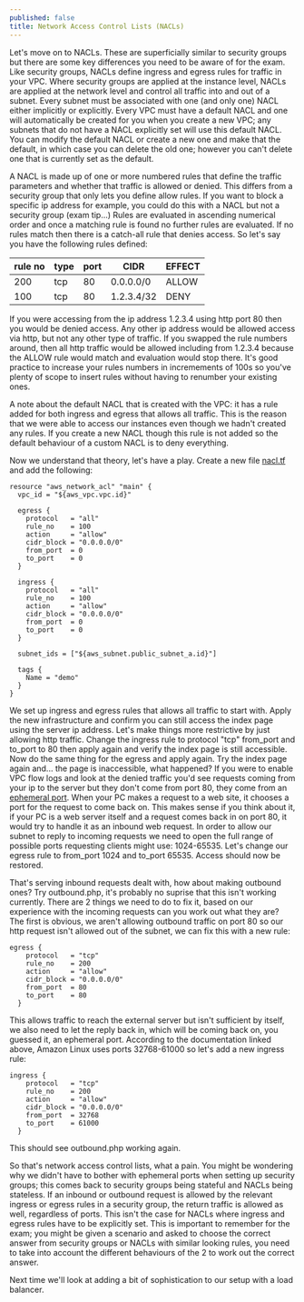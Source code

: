 ```yaml
---
published: false
title: Network Access Control Lists (NACLs)
---
```

Let's move on to NACLs. These are superficially similar to security groups but there are some key differences you need to be aware of for the exam.
Like security groups, NACLs define ingress and egress rules for traffic in your VPC. Where security groups are applied at the instance level, NACLs are applied at the network level and control all traffic into and out of a subnet. Every subnet must be associated with one (and only one) NACL either implicitly or explicitly. Every VPC must have a default NACL and one will automatically be created for you when you create a new VPC; any subnets that do not have a NACL explicitly set will use this default NACL. You can modify the default NACL or create a new one and make that the default, in which case you can delete the old one; however you can't delete one that is currently set as the default.

A NACL is made up of one or more numbered rules that define the traffic parameters and whether that traffic is allowed or denied. This differs from a security group that only lets you define allow rules. If you want to block a specific ip address for example, you could do this with a NACL but not a security group (exam tip...)
Rules are evaluated in ascending numerical order and once a matching rule is found no further rules are evaluated. If no rules match then there is a catch-all rule that denies access. So let's say you have the following rules defined:

|rule no|type|port|CIDR|EFFECT|
|-------|----|----|----|------|
|200|tcp|80|0.0.0.0/0|ALLOW|
|100|tcp|80|1.2.3.4/32|DENY|

If you were accessing from the ip address 1.2.3.4 using http port 80 then you would be denied access. Any other ip address would be allowed access via http, but not any other type of traffic. If you swapped the rule numbers around, then all http traffic would be allowed including from 1.2.3.4 because the ALLOW rule would match and evaluation would stop there.
It's good practice to increase your rules numbers in incremements of 100s so you've plenty of scope to insert rules without having to renumber your existing ones.

A note about the default NACL that is created with the VPC: it has a rule added for both ingress and egress that allows all traffic. This is the reason that we were able to access our instances even though we hadn't created any rules. If you create a new NACL though this rule is not added so the default behaviour of a custom NACL is to deny everything.

Now we understand that theory, let's have a play. Create a new file [nacl.tf](https://raw.githubusercontent.com/PeteSutcliffe/aws-vpc-terraform/787433b6036550cfafc8fb9a9b46892fa620f105/nacl.tf) and add the following:

``` HCL
resource "aws_network_acl" "main" {
  vpc_id = "${aws_vpc.vpc.id}"

  egress {
    protocol   = "all"
    rule_no    = 100
    action     = "allow"
    cidr_block = "0.0.0.0/0"
    from_port  = 0
    to_port    = 0
  }

  ingress {
    protocol   = "all"
    rule_no    = 100
    action     = "allow"
    cidr_block = "0.0.0.0/0"
    from_port  = 0
    to_port    = 0
  }

  subnet_ids = ["${aws_subnet.public_subnet_a.id}"]

  tags {
    Name = "demo"
  }
}
```
We set up ingress and egress rules that allows all traffic to start with.
Apply the new infrastructure and confirm you can still access the index page using the server ip address.
Let's make things more restrictive by just allowing http traffic. Change the ingress rule to protocol "tcp" from_port and to_port to 80 then apply again and verify the index page is still accessible.
Now do the same thing for the egress and apply again. Try the index page again and... the page is inaccessible, what happened? If you were to enable VPC flow logs and look at the denied traffic you'd see requests coming from your ip to the server but they don't come from port 80, they come from an [ephemeral port](https://docs.aws.amazon.com/vpc/latest/userguide/vpc-network-acls.html#nacl-ephemeral-ports). When your PC makes a request to a web site, it chooses a port for the request to come back on. This makes sense if you think about it, if your PC is a web server itself and a request comes back in on port 80, it would try to handle it as an inbound web request. 
In order to allow our subnet to reply to incoming requests we need to open the full range of possible ports requesting clients might use: 1024-65535. Let's change our egress rule to from_port 1024 and to_port 65535. Access should now be restored.

That's serving inbound requests dealt with, how about making outbound ones? Try outbound.php, it's probably no suprise that this isn't working currently. There are 2 things we need to do to fix it, based on our experience with the incoming requests can you work out what they are?
The first is obvious, we aren't allowing outbound traffic on port 80 so our http request isn't allowed out of the subnet, we can fix this with a new rule:

``` HCL
egress {
    protocol   = "tcp"
    rule_no    = 200
    action     = "allow"
    cidr_block = "0.0.0.0/0"
    from_port  = 80
    to_port    = 80
  }
```
This allows traffic to reach the external server but isn't sufficient by itself, we also need to let the reply back in, which will be coming back on, you guessed it, an ephemeral port. According to the documentation linked above, Amazon Linux uses ports 32768-61000 so let's add a new ingress rule:
``` HCL
ingress {
    protocol   = "tcp"
    rule_no    = 200
    action     = "allow"
    cidr_block = "0.0.0.0/0"
    from_port  = 32768
    to_port    = 61000
  }
```
This should see outbound.php working again.

So that's network access control lists, what a pain. You might be wondering why we didn't have to bother with ephemeral ports when setting up security groups; this comes back to security groups being stateful and NACLs being stateless. If an inbound or outbound request is allowed by the relevant ingress or egress rules in a security group, the return traffic is allowed as well, regardless of ports. This isn't the case for NACLs where ingress and egress rules have to be explicitly set. This is important to remember for the exam; you might be given a scenario and asked to choose the correct answer from security groups or NACLs with similar looking rules, you need to take into account the different behaviours of the 2 to work out the correct answer.

Next time we'll look at adding a bit of sophistication to our setup with a load balancer.
